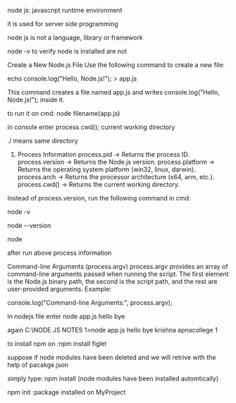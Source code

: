 node js:
javascript runtime environment 

it is used for server side programming

node js is not a language, library or framework

node -v to verify node is installed are not


Create a New Node.js File
Use the following command to create a new file:


echo console.log("Hello, Node.js!"); > app.js


This command creates a file named app.js and writes console.log("Hello, Node.js!"); inside it.

to run it on cmd: node filename(app.js)

in console enter process.cwd();   current working directory

./ means same directory


1. Process Information
process.pid → Returns the process ID.
process.version → Returns the Node.js version.
process.platform → Returns the operating system platform (win32, linux, darwin).
process.arch → Returns the processor architecture (x64, arm, etc.).
process.cwd() → Returns the current working directory.


Instead of process.version, run the following command in cmd:

node -v

node --version

node

after run above process information


Command-line Arguments (process.argv)
process.argv provides an array of command-line arguments passed when running the script.
The first element is the Node.js binary path, the second is the script path, and the rest are user-provided arguments.
Example:

console.log("Command-line Arguments:", process.argv);

in nodejs file enter node app.js hello bye

again   C:\NODE JS NOTES 1>node app.js hello bye krishna apnacollege 1


to install npm on :npm install figlet

suppose if node modules have been deleted and we will retrive with the help of pacakge.json


simply type: npm install (node modules have been installed automtically)



npm init :package installed on MyProject